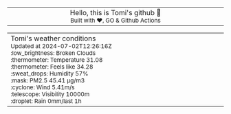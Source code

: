 
<div align="center">
<table>
<tbody>
<td align="center">
<img width="2000" height="0"><br>
Hello, this is Tomi's github 👋<br>
<sup>Built with ❤️, GO & Github Actions</sup><br>
<img width="2000" height="0">
</td>
</tbody>
</table>
</div>
<table>
<tbody>
<td align="left">
<img width="2000" height="0"><br>
Tomi's weather conditions<br>
<sup>Updated at 2024-07-02T12:26:16Z</sup><br>
<sup>:low_brightness: Broken Clouds</sup><br>
<sup>:thermometer: Temperature 31.08 </sup><br>
<sup>:thermometer: Feels like 34.28</sup><br>
<sup>:sweat_drops: Humidity 57%</sup><br>
<sup>:mask: PM2.5 45.41 μg/m3</sup><br>
<sup>:cyclone: Wind 5.41m/s </sup><br>
<sup>:telescope: Visibility 10000m </sup><br>
<sup>:droplet: Rain 0mm/last 1h </sup><br>
<img width="2000" height="0">
</td>
<td align="left">
<img width="2000" height="0"><br>
<br>
<img width="2000" height="0">
</td>
</tbody>
</table>
</div>
    